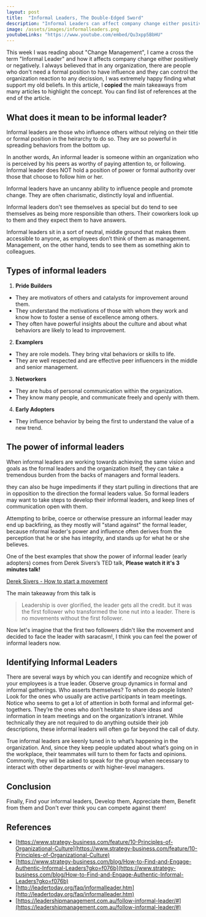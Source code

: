 ```yaml
---
layout: post
title:  "Informal Leaders, The Double-Edged Sword"
description: "Informal Leaders can affect company change either positively or negatively."
image: /assets/images/informalleaders.png
youtubeLinks: "https://www.youtube.com/embed/Qu3xpp5BbHU"
---
```


This week I was reading about "Change Management", I came a cross the term "Informal Leader" and how it affects company change either positively or negatively. I always believed that in any organization, there are people who don't need a formal position to have influence and they can control the organization reaction to any decission, I was extremely happy finding what support my old beliefs. In this article, I **copied** the main takeaways from many articles to highlight the concept. You can find list of references at the end of the article.

## What does it mean to be informal leader?
Informal leaders are those who influence others without relying on their title or formal position in the heirarchy to do so. They are so powerful in spreading behaviors from the bottom up.

In another words, An informal leader is someone within an organization who is perceived by his peers as worthy of paying attention to, or following. Informal leader does NOT hold a position of power or formal authority over those that choose to follow him or her.

Informal leaders have an uncanny ability to influence people and promote change. They are often charismatic, distinctly loyal and influential.

Informal leaders don't see themselves as special but do tend to see themselves as being more responsible than others. Their coworkers look up to them and they expect them to have answers.

Informal leaders sit in a sort of neutral, middle ground that makes them accessible to anyone, as employees don’t think of them as management. Management, on the other hand, tends to see them as something akin to colleagues.

## Types of informal leaders
1. **Pride Builders**
- They are motivators of others and catalysts for improvement around them.
-  They understand the motivations of those with whom they work and know how to foster a sense of excellence among others. 
-  They often have powerful insights about the culture and about what behaviors are likely to lead to improvement.
2. **Examplers**
- They are role models. They bring vital behaviors or skills to life.
- They are well respected and are effective peer influencers in the middle and senior management.
3. **Networkers**
- They are hubs of personal communication within the organization. 
- They know many people, and communicate freely and openly with them.
4. **Early Adopters**
- They influence behavior by being the first to understand the value of a new trend.

## The power of informal leaders
When informal leaders are working towards achieving the same vision and goals as the formal leaders and the organization itself, they can take a tremendous burden from the backs of managers and formal leaders.

they can also be huge impediments if they start pulling in directions that are in opposition to the direction the formal leaders value. So formal leaders may want to take steps to develop their informal leaders, and keep lines of communication open with them.

Attempting to bribe, coerce or otherwise pressure an informal leader may end up backfiring, as they mostly will "stand against" the formal leader, because nformal leader's power and influence often derives from the perception that he or she has integrity, and stands up for what he or she believes.

One of the best examples that show the power of informal leader (early adopters) comes from Derek Sivers’s TED talk, **Please watch it it's 3 minutes talk!**

[Derek Sivers - How to start a movement](Youtube-Link)

The main takeaway from this talk is
> Leadership is over glorified, the leader gets all the credit. but it was the first follower who transformed  the lone nut into a leader. There is no movements without the first follower.

Now let's imagine that the first two followers didn't like the movement and decided to face the leader with saracasm!, I think you can feel the power of informal leaders now.

## Identifying Informal Leaders
There are several ways by which you can identify and recognize which of your employees is a true leader. Observe group dynamics in formal and informal gatherings. Who asserts themselves? To whom do people listen? Look for the ones who usually are active participants in team meetings. Notice who seems to get a lot of attention in both formal and informal get-togethers. They’re the ones who don’t hesitate to share ideas and information in team meetings and on the organization’s intranet. While technically they are not required to do anything outside their job descriptions, these informal leaders will often go far beyond the call of duty.

True informal leaders are keenly tuned in to what’s happening in the organization. And, since they keep people updated about what’s going on in the workplace, their teammates will turn to them for facts and opinions. Commonly, they will be asked to speak for the group when necessary to interact with other departments or with higher-level managers.

## Conclusion

Finally, Find your informal leaders, Develop them, Appreciate them,
Benefit from them and Don't ever think you can compete against
them!

## References
- [https://www.strategy-business.com/feature/10-Principles-of-Organizational-Culture](https://www.strategy-business.com/feature/10-Principles-of-Organizational-Culture)
- [https://www.strategy-business.com/blog/How-to-Find-and-Engage-Authentic-Informal-Leaders?gko=f076b](https://www.strategy-business.com/blog/How-to-Find-and-Engage-Authentic-Informal-Leaders?gko=f076b)
- [http://leadertoday.org/faq/informalleader.htm](http://leadertoday.org/faq/informalleader.htm)
- [https://leadershipmanagement.com.au/follow-informal-leader/#](https://leadershipmanagement.com.au/follow-informal-leader/#)
